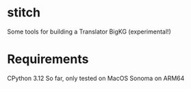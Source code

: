 # stitch
Some tools for building a Translator BigKG (experimental!) 

# Requirements
CPython 3.12
So far, only tested on MacOS Sonoma on ARM64
